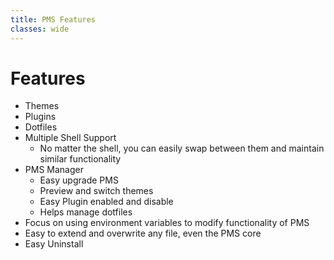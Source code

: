 ```yaml
---
title: PMS Features
classes: wide
---
```


# Features

* Themes
* Plugins
* Dotfiles
* Multiple Shell Support
  * No matter the shell, you can easily swap between them and maintain similar functionality
* PMS Manager
  * Easy upgrade PMS
  * Preview and switch themes
  * Easy Plugin enabled and disable
  * Helps manage dotfiles
* Focus on using environment variables to modify functionality of PMS
* Easy to extend and overwrite any file, even the PMS core
* Easy Uninstall
